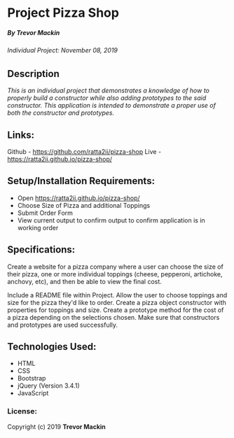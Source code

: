 # Project Pizza Shop
##### By Trevor Mackin
###### Individual Project: November 08, 2019

## Description

_This is an individual project that demonstrates a knowledge of how to properly build a constructor while also adding prototypes to the said constructor. This application is intended to demonstrate a proper use of both the constructor and prototypes._

## Links:

Github - https://github.com/ratta2ii/pizza-shop
Live - https://ratta2ii.github.io/pizza-shop/

## Setup/Installation Requirements:

* Open https://ratta2ii.github.io/pizza-shop/
* Choose Size of Pizza and additional Toppings
* Submit Order Form
* View current output to confirm output to confirm application is in working order

## Specifications:

Create a website for a pizza company where a user can choose the size of their pizza, one or more individual toppings (cheese, pepperoni, artichoke, anchovy, etc), and then be able to view the final cost.

Include  a README file within Project.
Allow the user to choose toppings and size for the pizza they'd like to order.
Create a pizza object constructor with properties for toppings and size.
Create a prototype method for the cost of a pizza depending on the selections chosen.
Make sure that constructors and prototypes are used successfully.

## Technologies Used:

* HTML
* CSS
* Bootstrap
* jQuery (Version 3.4.1)
* JavaScript

### License:

Copyright (c) 2019 **Trevor Mackin**
